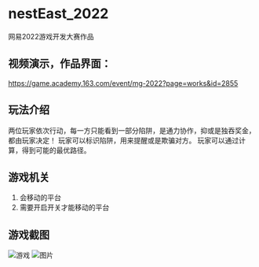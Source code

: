 # nestEast_2022
网易2022游戏开发大赛作品
## 视频演示，作品界面： 
https://game.academy.163.com/event/mg-2022?page=works&id=2855

## 玩法介绍
两位玩家依次行动，每一方只能看到一部分陷阱，是通力协作，抑或是独吞奖金，都由玩家决定！
玩家可以标识陷阱，用来提醒或是欺骗对方。
玩家可以通过计算，得到可能的最优路径。

## 游戏机关
1. 会移动的平台
2. 需要开启开关才能移动的平台


## 游戏截图


![游戏](https://github.com/LarryzhouLU/nestEast_2022/assets/89344851/9a13e843-6c5f-4d52-8c8a-d658157b68f8)
![图片](https://github.com/LarryzhouLU/nestEast_2022/assets/89344851/ec92ac5b-68ab-4943-ba20-167053e808ba)
